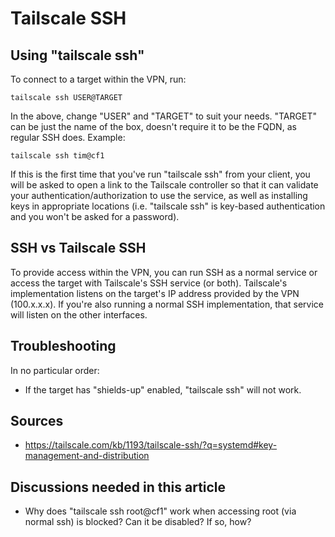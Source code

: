 # Tailscale SSH

## Using "tailscale ssh"

To connect to a target within the VPN, run:
```
tailscale ssh USER@TARGET
```
In the above, change "USER" and "TARGET" to suit your needs.  "TARGET" can be just the name of the box, doesn't require it to be the FQDN, as regular SSH does.  Example:
```
tailscale ssh tim@cf1
```
If this is the first time that you've run "tailscale ssh" from your client, you will be asked to open a link to the Tailscale controller so that it can validate your authentication/authorization to use the service, as well as installing keys in appropriate locations (i.e. "tailscale ssh" is key-based authentication and you won't be asked for a password).

## SSH vs Tailscale SSH

To provide access within the VPN, you can run SSH as a normal service or access the target with Tailscale's SSH service (or both).  Tailscale's implementation listens on the target's IP address provided by the VPN (100.x.x.x).  If you're also running a normal SSH implementation, that service will listen on the other interfaces.

## Troubleshooting

In no particular order:
* If the target has "shields-up" enabled, "tailscale ssh" will not work.

## Sources
* https://tailscale.com/kb/1193/tailscale-ssh/?q=systemd#key-management-and-distribution

## Discussions needed in this article
* Why does "tailscale ssh root@cf1" work when accessing root (via normal ssh) is blocked?  Can it be disabled? If so, how?
